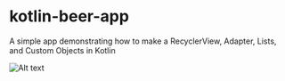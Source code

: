 # kotlin-beer-app
A simple app demonstrating how to make a RecyclerView, Adapter, Lists, and Custom Objects in Kotlin

![Alt text](https://github.com/mikemilla/kotlin-beer-app/blob/master/walkthrough.gif "Walkthrough")
